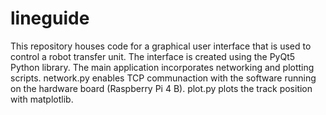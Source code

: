 # lineguide

This repository houses code for a graphical user interface that is used to control a robot transfer unit. The interface is created using the PyQt5 Python library. The main application incorporates networking and plotting scripts. network.py enables TCP communaction with the software running on the hardware board (Raspberry Pi 4 B). plot.py plots the track position with matplotlib.
